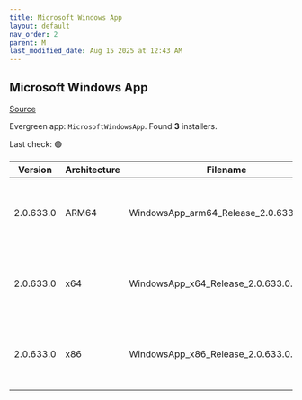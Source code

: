 ```yaml
---
title: Microsoft Windows App
layout: default
nav_order: 2
parent: M
last_modified_date: Aug 15 2025 at 12:43 AM
---
```


## Microsoft Windows App

[Source](https://learn.microsoft.com/en-us/windows-app/whats-new)

Evergreen app: `MicrosoftWindowsApp`. Found **3** installers.

Last check: 🟢

| Version   | Architecture | Filename                                | URI                                                                                                                                                                                                                                                                            |
| --------- | ------------ | --------------------------------------- | ------------------------------------------------------------------------------------------------------------------------------------------------------------------------------------------------------------------------------------------------------------------------------ |
| 2.0.633.0 | ARM64        | WindowsApp_arm64_Release_2.0.633.0.msix | [https://res.cdn.office.net/remote-desktop-windows-client/be875adc-5adb-4eac-9090-ed9831daaf1c/WindowsApp_arm64_Release_2.0.633.0.msix](https://res.cdn.office.net/remote-desktop-windows-client/be875adc-5adb-4eac-9090-ed9831daaf1c/WindowsApp_arm64_Release_2.0.633.0.msix) |
| 2.0.633.0 | x64          | WindowsApp_x64_Release_2.0.633.0.msix   | [https://res.cdn.office.net/remote-desktop-windows-client/344a385f-339c-4eb7-810a-830ad160e16f/WindowsApp_x64_Release_2.0.633.0.msix](https://res.cdn.office.net/remote-desktop-windows-client/344a385f-339c-4eb7-810a-830ad160e16f/WindowsApp_x64_Release_2.0.633.0.msix)     |
| 2.0.633.0 | x86          | WindowsApp_x86_Release_2.0.633.0.msix   | [https://res.cdn.office.net/remote-desktop-windows-client/a11c9e2d-fb9c-4022-9759-e7a5137c240a/WindowsApp_x86_Release_2.0.633.0.msix](https://res.cdn.office.net/remote-desktop-windows-client/a11c9e2d-fb9c-4022-9759-e7a5137c240a/WindowsApp_x86_Release_2.0.633.0.msix)     |
